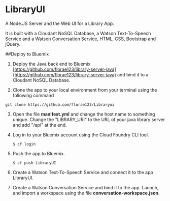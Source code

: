 # LibraryUI
A Node.JS Server and the Web UI for a Library App.

It is built with a Cloudant NoSQL Database, a Watson Text-To-Speech Service and a Watson Conversation Service, HTML, CSS, Bootstrap and jQuery.

##Deploy to Bluemix

1. Deploy the Java back end to Bluemix [https://github.com/florae123/library-server-java](https://github.com/florae123/library-server-java) and bind it to a Cloudant NoSQL Database.

2. Clone the app to your local environment from your terminal using the following command

  ```
  git clone https://github.com/florae123/Libraryui
  ```
3. Open the file **manifest.yml** and change the host name to something unique. Change the "LIBRARY_URI" to the URL of your java library server and add "/api" at the end.

4. Log in to your Bluemix account using the Cloud Foundry CLI tool.

	```
	$ cf login
	```

5. Push the app to Bluemix.

	```
	$ cf push LibraryUI
	```

6. Create a Watson Text-To-Speech Service and connect it to the app LibraryUI.

7. Create a Watson Conversation Service and bind it to the app. Launch, and import a workspace using the file **conversation-workspace.json**.
